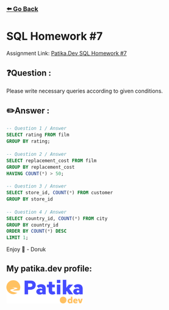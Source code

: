 ### [⬅️ Go Back](../../../README.md)

# SQL Homework #7

Assignment Link: [Patika.Dev SQL Homework #7](https://app.patika.dev/courses/sql/Odev7)

## ❓Question :

Please write necessary queries according to given conditions.

## ✏️Answer :

```sql
-- Question 1 / Answer
SELECT rating FROM film
GROUP BY rating;

-- Question 2 / Answer
SELECT replacement_cost FROM film
GROUP BY replacement_cost
HAVING COUNT(*) > 50;

-- Question 3 / Answer
SELECT store_id, COUNT(*) FROM customer
GROUP BY store_id

-- Question 4 / Answer
SELECT country_id, COUNT(*) FROM city
GROUP BY country_id
ORDER BY COUNT(*) DESC
LIMIT 1;
```

Enjoy 🚀 - Doruk

## My patika.dev profile:

<a href="https://app.patika.dev/kaolin"><img src="../../../assets/newPatikaLogo.svg" width=200/></a>
